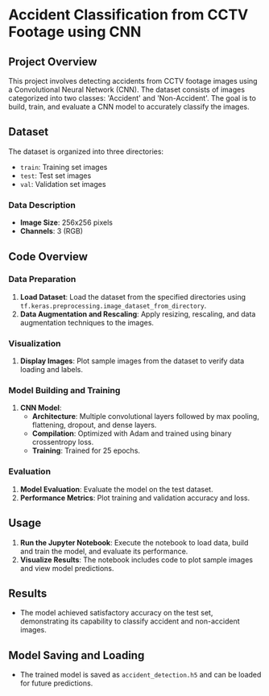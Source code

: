 # Accident Classification from CCTV Footage using CNN

## Project Overview

This project involves detecting accidents from CCTV footage images using a Convolutional Neural Network (CNN). The dataset consists of images categorized into two classes: 'Accident' and 'Non-Accident'. The goal is to build, train, and evaluate a CNN model to accurately classify the images.

## Dataset

The dataset is organized into three directories:

- `train`: Training set images
- `test`: Test set images
- `val`: Validation set images

### Data Description

- **Image Size**: 256x256 pixels
- **Channels**: 3 (RGB)

## Code Overview

### Data Preparation

1. **Load Dataset**: Load the dataset from the specified directories using `tf.keras.preprocessing.image_dataset_from_directory`.
2. **Data Augmentation and Rescaling**: Apply resizing, rescaling, and data augmentation techniques to the images.

### Visualization

1. **Display Images**: Plot sample images from the dataset to verify data loading and labels.

### Model Building and Training

1. **CNN Model**:
   - **Architecture**: Multiple convolutional layers followed by max pooling, flattening, dropout, and dense layers.
   - **Compilation**: Optimized with Adam and trained using binary crossentropy loss.
   - **Training**: Trained for 25 epochs.

### Evaluation

1. **Model Evaluation**: Evaluate the model on the test dataset.
2. **Performance Metrics**: Plot training and validation accuracy and loss.

## Usage

1. **Run the Jupyter Notebook**: Execute the notebook to load data, build and train the model, and evaluate its performance.
2. **Visualize Results**: The notebook includes code to plot sample images and view model predictions.

## Results

- The model achieved satisfactory accuracy on the test set, demonstrating its capability to classify accident and non-accident images.

## Model Saving and Loading

- The trained model is saved as `accident_detection.h5` and can be loaded for future predictions.
